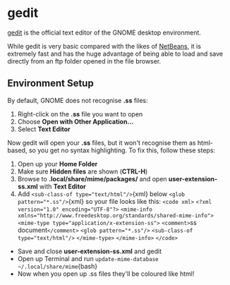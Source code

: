 # gedit

[gedit](http://www.gnome.org/projects/gedit/) is the official text editor of the GNOME desktop environment.

While gedit is very basic compared with the likes of [ NetBeans](tools/netbeans), it is extremely fast and has the huge
advantage of being able to load and save directly from an ftp folder opened in the file browser.

## Environment Setup

By default, GNOME does not recognise **.ss** files:

 1.  Right-click on the **.ss** file you want to open
 2.  Choose **Open with Other Application...**
 3.  Select **Text Editor**

Now gedit will open your **.ss** files, but it won't recognise them as html-based, so you get no syntax highlighting. To
fix this, follow these steps:

 1.  Open up your **Home Folder**
 2.  Make sure **Hidden files** are shown (**CTRL-H**)
 3.  Browse to **.local/share/mime/packages/** and open **user-extension-ss.xml** with **Text Editor**
 4.  Add `<sub-class-of type="text/html"/>`{xml} below `<glob pattern="*.ss"/>`{xml} so your file looks like this:
`<code xml>`
`<?xml version="1.0" encoding="UTF-8"?>`
`<mime-info xmlns="http://www.freedesktop.org/standards/shared-mime-info">`
 `<mime-type type="application/x-extension-ss">`
    `<comment>`ss document`</comment>`
    `<glob pattern="*.ss"/>`
    `<sub-class-of type="text/html"/>`
 `</mime-type>`
`</mime-info>`
`</code>`
   - Save and close **user-extension-ss.xml** and gedit
   - Open up Terminal and run `update-mime-database ~/.local/share/mime`{bash}
   - Now when you open up .ss files they'll be coloured like html!
